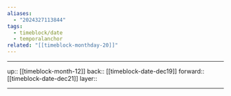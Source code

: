 ```yaml
---
aliases:
  - "2024327113844"
tags:
  - timeblock/date
  - temporalanchor
related: "[[timeblock-monthday-20]]"
---
```




***

up:: [[timeblock-month-12]]
back:: [[timeblock-date-dec19]]
forward:: [[timeblock-date-dec21]]
layer:: 

***

